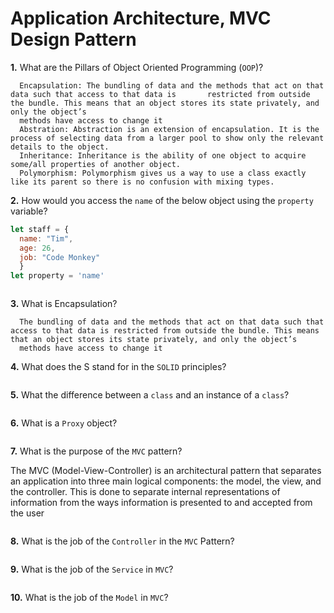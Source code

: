 # Application Architecture, MVC Design Pattern

**1.** What are the Pillars of Object Oriented Programming (`OOP`)?
<!-- enter you answer in the space below -->
```
  Encapsulation: The bundling of data and the methods that act on that data such that access to that data is       restricted from outside the bundle. This means that an object stores its state privately, and only the object’s
  methods have access to change it
  Abstration: Abstraction is an extension of encapsulation. It is the process of selecting data from a larger pool to show only the relevant details to the object.
  Inheritance: Inheritance is the ability of one object to acquire some/all properties of another object.
  Polymorphism: Polymorphism gives us a way to use a class exactly like its parent so there is no confusion with mixing types.

```
**2.** How would you access the `name` of the below object using the `property` variable?
```js
let staff = {
  name: "Tim",
  age: 26,
  job: "Code Monkey"
  }
let property = 'name'
```
<!-- enter you answer in the space below -->
```

```
**3.** What is Encapsulation?
<!-- enter you answer in the space below -->
```
  The bundling of data and the methods that act on that data such that access to that data is restricted from outside the bundle. This means that an object stores its state privately, and only the object’s
  methods have access to change it
```
**4.** What does the S stand for in the `SOLID` principles?
<!-- enter you answer in the space below -->
```Single Responsibility: a class should only have one responsibility

```
**5.** What the difference between a `class` and an instance of a `class`?
<!-- enter you answer in the space below -->
```The class is the definition of what the thing is. An instance is some piece of data created by the constructor. 

```
**6.** What is a `Proxy` object?
<!-- enter you answer in the space below -->
```

```

**7.** What is the purpose of the `MVC` pattern?
<!-- enter you answer in the space below -->
The MVC (Model-View-Controller) is an architectural pattern that separates an application into three main logical components: the model, the view, and the controller. This is done to separate internal representations of information from the ways information is presented to and accepted from the user
```

```
**8.** What is the job of the `Controller` in the `MVC` Pattern?
<!-- enter you answer in the space below -->
```

```

**9.** What is the job of the `Service` in `MVC`?
<!-- enter you answer in the space below -->
```

```
**10.** What is the job of the `Model` in `MVC`?
<!-- enter you answer in the space below -->
```

```


